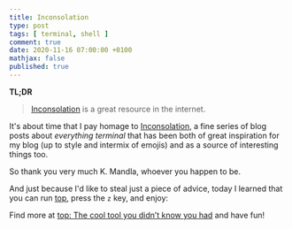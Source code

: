 ```yaml
---
title: Inconsolation
type: post
tags: [ terminal, shell ]
comment: true
date: 2020-11-16 07:00:00 +0100
mathjax: false
published: true
---
```


**TL;DR**

> [Inconsolation][] is a great resource in the internet.

It's about time that I pay homage to [Inconsolation][], a fine series of
blog posts about *everything terminal* that has been both of great
inspiration for my blog (up to style and intermix of emojis) and as a source
of interesting things too.

So thank you very much K. Mandla, whoever you happen to be.

And just because I'd like to steal just a piece of advice, today I learned
that you can run [top][], press the `z` key, and enjoy:

<script id="asciicast-372570" src="https://asciinema.org/a/372570.js" async></script>

Find more at [top: The cool tool you didn’t know you had][] and have fun!

[Inconsolation]: https://inconsolation.wordpress.com/
[top: The cool tool you didn’t know you had]: https://inconsolation.wordpress.com/2013/02/23/top-the-cool-tool-you-didnt-know-you-had/
[top]: https://en.wikipedia.org/wiki/Top_%28software%29
